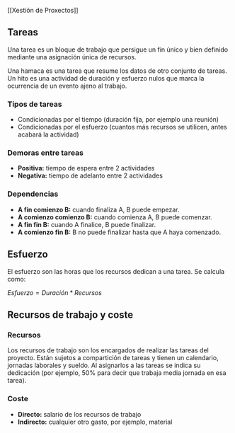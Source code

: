 [[Xestión de Proxectos]]

## Tareas
Una tarea es un bloque de trabajo que persigue un fin único y bien definido mediante una asignación única de recursos.

Una hamaca es una tarea que resume los datos de otro conjunto de tareas. Un hito es una actividad  de duración y esfuerzo nulos que marca la ocurrencia de un evento ajeno al trabajo.

### Tipos de tareas
+ Condicionadas por el tiempo (duración fija, por ejemplo una reunión)
+ Condicionadas por el esfuerzo (cuantos más recursos se utilicen, antes acabará la actividad)

### Demoras entre tareas
+ **Positiva:** tiempo de espera entre 2 actividades
+ **Negativa:** tiempo de adelanto entre 2 actividades

### Dependencias
+ **A fin comienzo B:** cuando finaliza A, B puede empezar.
+ **A comienzo comienzo B:** cuando comienza A, B puede comenzar.
+ **A fin fin B:** cuando A finalice, B puede finalizar.
+ **A comienzo fin B:** B no puede finalizar hasta que A haya comenzado.

## Esfuerzo
El esfuerzo son las horas que los recursos dedican a una tarea. Se calcula como:

$Esfuerzo=Duración*Recursos$

## Recursos de trabajo y coste

### Recursos
Los recursos de trabajo son los encargados de realizar las tareas del proyecto. Están sujetos a compartición de tareas y tienen un calendario, jornadas laborales y sueldo. Al asignarlos a las tareas se indica su dedicación (por ejemplo, 50% para decir que trabaja media jornada en esa tarea).

### Coste
+ **Directo:** salario de los recursos de trabajo
+ **Indirecto:** cualquier otro gasto, por ejemplo, material

